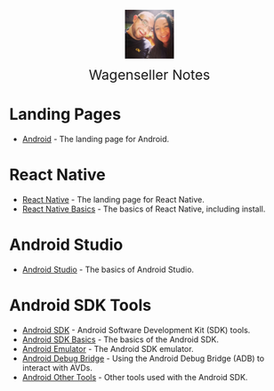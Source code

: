 <img
    src="./images/BrentAndMandi.jpg"
    width="88"
    style="display: block; width: 88px; margin: auto; margin-bottom: 1em"
/><span style="display: block; text-align: center; font-size: 1.75em;"> Wagenseller Notes </span>

# Landing Pages
- [Android](/learn_to_code/android/) - The landing page for Android.  

# React Native 
- [React Native](/learn_to_code/android/react_native/) - The landing page for React Native.  
- [React Native Basics](/learn_to_code/android/react_native/react_native_basics) - The basics of React Native, including install.  

# Android Studio  
- [Android Studio](/learn_to_code/android/android_studio) - The basics of Android Studio.  

# Android SDK Tools  
- [Android SDK](/learn_to_code/android/sdk_tools/) - Android Software Development Kit (SDK) tools.  
- [Android SDK Basics](/learn_to_code/android/sdk_tools/sdk_basics) - The basics of the Android SDK.  
- [Android Emulator](/learn_to_code/android/sdk_tools/emulator) - The Android SDK emulator.  
- [Android Debug Bridge](/learn_to_code/android/sdk_tools/adb) - Using the Android Debug Bridge (ADB) to interact with AVDs.  
- [Android Other Tools](/learn_to_code/android/sdk_tools/other_tools) - Other tools used with the Android SDK.  